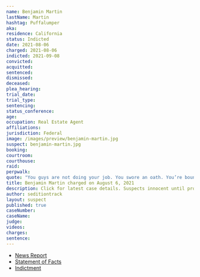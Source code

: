 ```yaml
---
name: Benjamin Martin
lastName: Martin
hashtag: Puffalumper
aka:
residence: California
status: Indicted
date: 2021-08-06
charged: 2021-08-06
indicted: 2021-09-08
convicted:
acquitted:
sentenced:
dismissed:
deceased:
plea_hearing:
trial_date:
trial_type:
sentencing:
status_conference:
age:
occupation: Real Estate Agent
affiliations:
jurisdiction: Federal
image: /images/preview/benjamin-martin.jpg
suspect: benjamin-martin.jpg
booking:
courtroom:
courthouse:
raid:
perpwalk:
quote: "You guys are not doing your job. You swore an oath. You’re bound by your word. Move out of the way and let us in."
title: Benjamin Martin charged on August 6, 2021
description: Click for latest case details. Suspects innocent until proven guilty.
author: seditiontrack
layout: suspect
published: true
caseNumber: 
caseName:
judge:
videos:
charges:
sentence:
---
```

- [News Report](https://gvwire.com/2021/09/03/fresno-anti-mask-activist-jailed-on-jan-6-capitol-riot-charges/)
- [Statement of Facts](https://www.justice.gov/usao-dc/case-multi-defendant/file/1430511/download)
- [Indictment](https://extremism.gwu.edu/sites/g/files/zaxdzs2191/f/Benjamin%20Martin%20Indictment.pdf)
